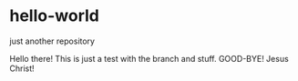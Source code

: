 # hello-world
just another repository

Hello there! This is just a test with the branch and stuff. GOOD-BYE!
Jesus Christ!
